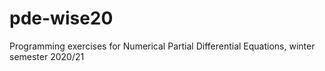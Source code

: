 # pde-wise20
Programming exercises for Numerical Partial Differential Equations, winter semester 2020/21
